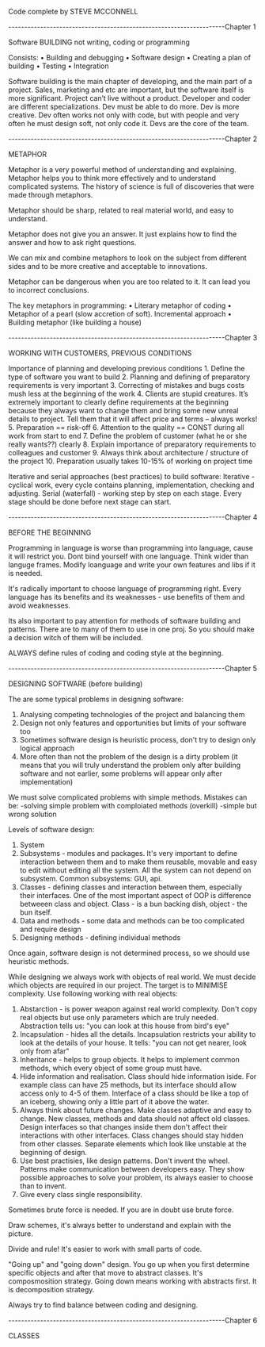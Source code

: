 Code complete by STEVE MCCONNELL

--------------------------------------------------------------------Chapter 1

Software BUILDING not writing, coding or programming

Consists:
•	Building and debugging
•	Software design
•	Creating a plan of building
•	Testing
•	Integration

Software building is the main chapter of developing, and the main part of a project. Sales, marketing and etc are important, but the software itself is more significant. Project can’t live without a product.
Developer and coder are different specializations. Dev must be able to do more. Dev is more creative. Dev often works not only with code, but with people and very often he must design soft, not only code it.
Devs are the core of the team.


--------------------------------------------------------------------Chapter 2

METAPHOR

Metaphor is a very powerful method of understanding and explaining. Metaphor helps you to think more effectively and to understand complicated systems. The history of science is full of discoveries that were made through metaphors.

Metaphor should be sharp, related to real material world, and easy to understand.

Metaphor does not give you an answer. It just explains how to find the answer and how to ask right questions.

We can mix and combine metaphors to look on the subject from different sides and to be more creative and acceptable to innovations.

Metaphor can be dangerous when you are too related to it. It can lead you to incorrect conclusions.

The key metaphors in programming:
•	Literary metaphor of coding
•	Metaphor of a pearl (slow accretion of soft). Incremental approach
•	Building metaphor (like building a house)


--------------------------------------------------------------------Chapter 3

WORKING WITH CUSTOMERS, PREVIOUS CONDITIONS

Importance of planning and developing previous conditions
	1.	Define the type of software you want to build
	2.	Planning and defining of preparatory requirements is very important
	3.	Correcting of mistakes and bugs costs mush less at the beginning of the work
	4.	Clients are stupid creatures. It’s extremely important to clearly define requirements at the beginning because they always want to change them and bring some new unreal details to project. Tell them that it will affect price and terms – always works!
	5.	Preparation == risk-off
	6.	Attention to the quality == CONST during all work from start to end
	7.	Define the problem of customer (what he or she really wants??) clearly
	8.	Explain importance of preparatory requirements to colleagues and customer
	9.  Always think about architecture / structure of the project
	10.	Preparation usually takes 10-15% of working on project time

Iterative and serial approaches (best practices) to build software:
Iterative - cyclical work, every cycle contains planning, implementation, checking and adjusting.
Serial (waterfall) - working step by step on each stage. Every stage should be done before next stage can start.


--------------------------------------------------------------------Chapter 4

BEFORE THE BEGINNING

Programming in language is worse than programming into language, cause it will restrict you. 
Dont bind yourself with one language.
Think wider than languge frames. Modify loanguage and write your own features and libs if it is needed.

It's radically important to choose language of programming right.
Every language has its benefits and its weaknesses - use benefits of them and avoid weaknesses. 

Its also important to pay attention for methods of software building and patterns. There are to many of them to use in one proj.
So you should make a decision witch of them will be included.

ALWAYS define rules of coding and coding style at the beginning.

--------------------------------------------------------------------Chapter 5

DESIGNING SOFTWARE (before building)

The are some typical problems in designing software:
1. Analysing competing technologies of the project and balancing them
2. Design not only features and opportunities but limits of your software too
3. Sometimes software design is heuristic process, don't try to design only logical approach
4. More often than not the problem of the design is a dirty problem (it means that you will truly understand the problem only after building software and not earlier, some problems will appear only after implementation)

We must solve complicated problems with simple methods. Mistakes can be:
	-solving simple problem with comploiated methods (overkill)
	-simple but wrong solution

Levels of software design:
1. System
2. Subsystems - modules and packages. It's very important to define interaction between them and to make them reusable, movable and easy to edit without editing all the system. All the system can not depend on subsystem. Common subsystems: GUI, api.
3. Classes - defining classes and interaction between them, especially their interfaces. One of the most important aspect of OOP is difference betweeen class and object. Class - is a bun backing dish, object - the bun itself.
4. Data and methods - some data and methods can be too complicated and require design
5. Designing methods - defining individual methods

Once again, software design is not determined process, so we should use heuristic methods.

While designing we always work with objects of real world. We must decide which objects are required in our project.
The target is to MINIMISE complexity. Use following working with real objects:
1. Abstarction - is power weapon against real world complexity. Don't copy real objects but use only parameters which are truly needed.
Abstraction tells us: "you can look at this house from bird's eye"
2. Incapsulation - hides all the details. Incapsulation restricts your ability to look at the details of your house. It tells:
"you can not get nearer, look only from afar"
3. Inheritance - helps to group objects. It helps to implement common methods, which every object of some group must have.
4. Hide information and realisation. Class should hide information iside. For example class can have 25 methods, but its interface
should allow access only to 4-5 of them. Interface of a class should be like a top of an iceberg, showing only a little part of it above the water.
5. Always think about future changes. Make classes adaptive and easy to change. New classes, methods and data should not affect old classes.
Design interfaces so that changes inside them don't affect their interactions with other interfaces. Class changes should stay hidden from other classes. Separate elements which look like unstable at the beginning of design.
6. Use best practisies, like design patterns. Don't invent the wheel. Patterns make communication between developers easy. They show possible approaches to solve your problem, its always easier to choose than to invent. 
7. Give every class single responsibility.

Sometimes brute force is needed. If you are in doubt use brute force.

Draw schemes, it's always better to understand and explain with the picture.

Divide and rule! It's easier to work with small parts of code.

"Going up" and "going down" design.
You go up when you first determine specific objects and after that move to abstract classes. It's composmosition strategy.
Going down means working with abstracts first. It is decomposition strategy.

Always try to find balance between coding and designing.

--------------------------------------------------------------------Chapter 6

CLASSES





